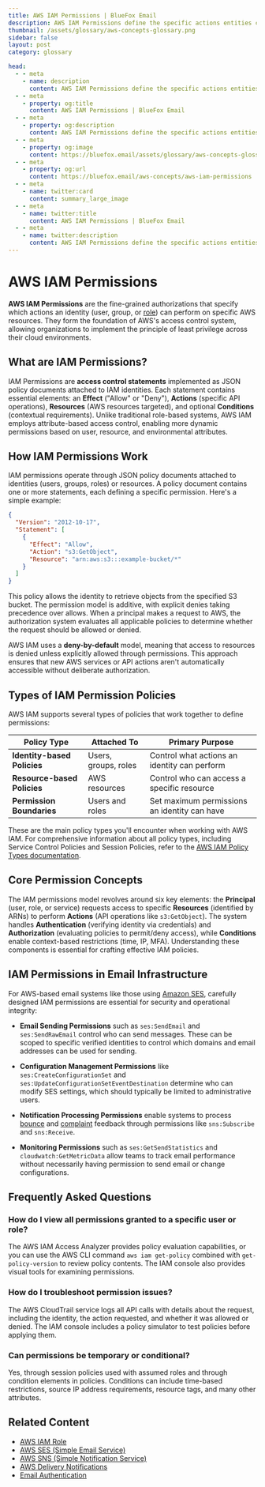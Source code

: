 ```yaml
---
title: AWS IAM Permissions | BlueFox Email
description: AWS IAM Permissions define the specific actions entities can perform on AWS resources, controlling access to services and resources through policy documents.
thumbnail: /assets/glossary/aws-concepts-glossary.png
sidebar: false
layout: post
category: glossary

head:
  - - meta
    - name: description
      content: AWS IAM Permissions define the specific actions entities can perform on AWS resources, controlling access to services and resources through policy documents.
  - - meta
    - property: og:title
      content: AWS IAM Permissions | BlueFox Email
  - - meta
    - property: og:description
      content: AWS IAM Permissions define the specific actions entities can perform on AWS resources, controlling access to services and resources through policy documents.
  - - meta
    - property: og:image
      content: https://bluefox.email/assets/glossary/aws-concepts-glossary.png
  - - meta
    - property: og:url
      content: https://bluefox.email/aws-concepts/aws-iam-permissions
  - - meta
    - name: twitter:card
      content: summary_large_image
  - - meta
    - name: twitter:title
      content: AWS IAM Permissions | BlueFox Email
  - - meta
    - name: twitter:description
      content: AWS IAM Permissions define the specific actions entities can perform on AWS resources, controlling access to services and resources through policy documents.
---
```

<GlossaryNavigation/>

# AWS IAM Permissions

**AWS IAM Permissions** are the fine-grained authorizations that specify which actions an identity (user, group, or [role](/aws-concepts/iam-role)) can perform on specific AWS resources. They form the foundation of AWS's access control system, allowing organizations to implement the principle of least privilege across their cloud environments.

## What are IAM Permissions?

IAM Permissions are **access control statements** implemented as JSON policy documents attached to IAM identities. Each statement contains essential elements: an **Effect** ("Allow" or "Deny"), **Actions** (specific API operations), **Resources** (AWS resources targeted), and optional **Conditions** (contextual requirements). Unlike traditional role-based systems, AWS IAM employs attribute-based access control, enabling more dynamic permissions based on user, resource, and environmental attributes.

## How IAM Permissions Work

IAM permissions operate through JSON policy documents attached to identities (users, groups, roles) or resources. A policy document contains one or more statements, each defining a specific permission. Here's a simple example:

```json
{
  "Version": "2012-10-17",
  "Statement": [
    {
      "Effect": "Allow",
      "Action": "s3:GetObject",
      "Resource": "arn:aws:s3:::example-bucket/*"
    }
  ]
}
```

This policy allows the identity to retrieve objects from the specified S3 bucket. The permission model is additive, with explicit denies taking precedence over allows. When a principal makes a request to AWS, the authorization system evaluates all applicable policies to determine whether the request should be allowed or denied.

AWS IAM uses a **deny-by-default** model, meaning that access to resources is denied unless explicitly allowed through permissions. This approach ensures that new AWS services or API actions aren't automatically accessible without deliberate authorization.

## Types of IAM Permission Policies

AWS IAM supports several types of policies that work together to define permissions:

| Policy Type | Attached To | Primary Purpose |
|-------------|-------------|----------------|
| **Identity-based Policies** | Users, groups, roles | Control what actions an identity can perform |
| **Resource-based Policies** | AWS resources | Control who can access a specific resource |
| **Permission Boundaries** | Users and roles | Set maximum permissions an identity can have |

These are the main policy types you'll encounter when working with AWS IAM. For comprehensive information about all policy types, including Service Control Policies and Session Policies, refer to the [AWS IAM Policy Types documentation](https://docs.aws.amazon.com/IAM/latest/UserGuide/access_policies.html#access_policy-types).

## Core Permission Concepts

The IAM permissions model revolves around six key elements: the **Principal** (user, role, or service) requests access to specific **Resources** (identified by ARNs) to perform **Actions** (API operations like `s3:GetObject`). The system handles **Authentication** (verifying identity via credentials) and **Authorization** (evaluating policies to permit/deny access), while **Conditions** enable context-based restrictions (time, IP, MFA). Understanding these components is essential for crafting effective IAM policies.


## IAM Permissions in Email Infrastructure

For AWS-based email systems like those using [Amazon SES](/aws-concepts/ses), carefully designed IAM permissions are essential for security and operational integrity:

- **Email Sending Permissions** such as `ses:SendEmail` and `ses:SendRawEmail` control who can send messages. These can be scoped to specific verified identities to control which domains and email addresses can be used for sending.

- **Configuration Management Permissions** like `ses:CreateConfigurationSet` and `ses:UpdateConfigurationSetEventDestination` determine who can modify SES settings, which should typically be limited to administrative users.

- **Notification Processing Permissions** enable systems to process [bounce](/email-sending-concepts/bounces) and [complaint](/email-sending-concepts/complaints) feedback through permissions like `sns:Subscribe` and `sns:Receive`.

- **Monitoring Permissions** such as `ses:GetSendStatistics` and `cloudwatch:GetMetricData` allow teams to track email performance without necessarily having permission to send email or change configurations.

## Frequently Asked Questions

### How do I view all permissions granted to a specific user or role?

The AWS IAM Access Analyzer provides policy evaluation capabilities, or you can use the AWS CLI command `aws iam get-policy` combined with `get-policy-version` to review policy contents. The IAM console also provides visual tools for examining permissions.

### How do I troubleshoot permission issues?

The AWS CloudTrail service logs all API calls with details about the request, including the identity, the action requested, and whether it was allowed or denied. The IAM console includes a policy simulator to test policies before applying them.

### Can permissions be temporary or conditional?

Yes, through session policies used with assumed roles and through condition elements in policies. Conditions can include time-based restrictions, source IP address requirements, resource tags, and many other attributes.

## Related Content

- [AWS IAM Role](/aws-concepts/iam-role)
- [AWS SES (Simple Email Service)](/aws-concepts/ses)
- [AWS SNS (Simple Notification Service)](/aws-concepts/sns)
- [AWS Delivery Notifications](/aws-concepts/aws-delivery-notifications)
- [Email Authentication](/email-sending-concepts/email-authentication)

<GlossaryCTA />
